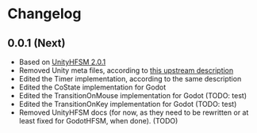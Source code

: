 # Changelog

## 0.0.1 (Next)

- Based on [UnityHFSM 2.0.1](https://github.com/Inspiaaa/UnityHFSM/tree/eb590da7fb7680684ffc1b6801cc50c46417c38d)
- Removed Unity meta files, according to [this upstream description](https://github.com/Inspiaaa/UnityHFSM/wiki/Using-UnityHFSM-outside-of-Unity)
- Edited the Timer implementation, according to the same description
- Edited the CoState implementation for Godot
- Edited the TransitionOnMouse implementation for Godot (TODO: test)
- Edited the TransitionOnKey implementation for Godot (TODO: test)
- Removed UnityHFSM docs (for now, as they need to be rewritten or at least fixed for GodotHFSM, when done). (TODO)
